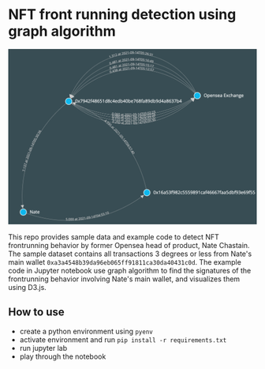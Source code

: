 # NFT front running detection using graph algorithm
<img src="front-running-graph.png" alt="drawing" width="1000"/>

This repo provides sample data and example code to detect NFT frontrunning behavior by former Opensea head of product, Nate Chastain.
The sample dataset contains all transactions 3 degrees or less from Nate's main wallet `0xa3a4548b39da96eb065ff91811ca30da40431c0d`.
The example code in Jupyter notebook use graph algorithm to find the signatures of the frontrunning behavior involving Nate's main wallet, and visualizes them using D3.js.

## How to use
- create a python environment using `pyenv`
- activate environment and run `pip install -r requirements.txt`
- run jupyter lab
- play through the notebook